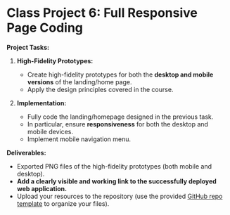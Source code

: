 # Class Project 6: Full Responsive Page Coding

**Project Tasks:**

1. **High-Fidelity Prototypes:**
   - Create high-fidelity prototypes for both the **desktop and mobile versions** of the landing/home page.
   - Apply the design principles covered in the course.

2. **Implementation:**
   - Fully code the landing/homepage designed in the previous task.
   - In particular, ensure **responsiveness** for both the desktop and mobile devices.
   - Implement mobile navigation menu.
  
**Deliverables:**

- Exported PNG files of the high-fidelity prototypes (both mobile and desktop).
- **Add a clearly visible and working link to the successfully deployed web application.**
- Upload your resources to the repository (use the provided [GitHub repo template](https://github.com/mcagalj/HCI-2023-24-template.git) to organize your files).
